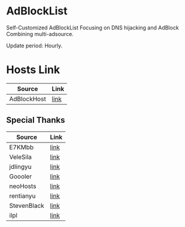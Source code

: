 # AdBlockList

Self-Customized AdBlockList Focusing on DNS hijacking and AdBlock Combining multi-adsource. 

Update period: Hourly.

# Hosts Link
| Source | Link |
|  ----  | ----  |
| AdBlockHost | [link](https://raw.githubusercontent.com/MiscellaneousFactory/AdBlockList/master/hosts)

## Special Thanks
| Source | Link |
|  ----  | ----  |
| E7KMbb | [link](https://github.com/E7KMbb/AD-hosts) |
| VeleSila | [link](https://github.com/VeleSila/yhosts) |
| jdlingyu | [link](https://github.com/jdlingyu/ad-wars) |
| Goooler | [link](https://github.com/Goooler/1024_hosts) |
| neoHosts | [link](https://hosts.nfz.moe) |
| rentianyu | [link](https://github.com/rentianyu/Ad-set-hosts) |
| StevenBlack | [link](https://github.com/StevenBlack/hosts) |
| ilpl | [link](https://github.com/ilpl/ad-hosts) |
